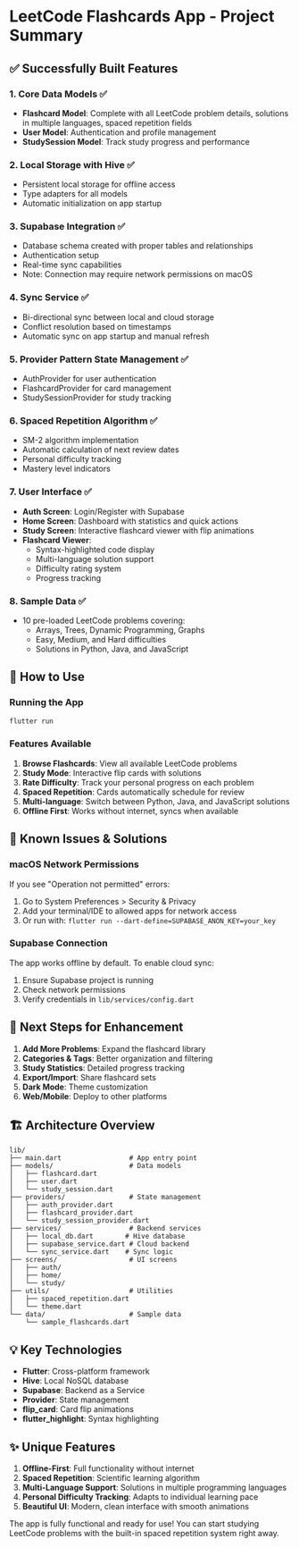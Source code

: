 # LeetCode Flashcards App - Project Summary

## ✅ Successfully Built Features

### 1. **Core Data Models** ✅
- **Flashcard Model**: Complete with all LeetCode problem details, solutions in multiple languages, spaced repetition fields
- **User Model**: Authentication and profile management
- **StudySession Model**: Track study progress and performance

### 2. **Local Storage with Hive** ✅
- Persistent local storage for offline access
- Type adapters for all models
- Automatic initialization on app startup

### 3. **Supabase Integration** ✅
- Database schema created with proper tables and relationships
- Authentication setup
- Real-time sync capabilities
- Note: Connection may require network permissions on macOS

### 4. **Sync Service** ✅
- Bi-directional sync between local and cloud storage
- Conflict resolution based on timestamps
- Automatic sync on app startup and manual refresh

### 5. **Provider Pattern State Management** ✅
- AuthProvider for user authentication
- FlashcardProvider for card management
- StudySessionProvider for study tracking

### 6. **Spaced Repetition Algorithm** ✅
- SM-2 algorithm implementation
- Automatic calculation of next review dates
- Personal difficulty tracking
- Mastery level indicators

### 7. **User Interface** ✅
- **Auth Screen**: Login/Register with Supabase
- **Home Screen**: Dashboard with statistics and quick actions
- **Study Screen**: Interactive flashcard viewer with flip animations
- **Flashcard Viewer**: 
  - Syntax-highlighted code display
  - Multi-language solution support
  - Difficulty rating system
  - Progress tracking

### 8. **Sample Data** ✅
- 10 pre-loaded LeetCode problems covering:
  - Arrays, Trees, Dynamic Programming, Graphs
  - Easy, Medium, and Hard difficulties
  - Solutions in Python, Java, and JavaScript

## 🚀 How to Use

### Running the App
```bash
flutter run
```

### Features Available
1. **Browse Flashcards**: View all available LeetCode problems
2. **Study Mode**: Interactive flip cards with solutions
3. **Rate Difficulty**: Track your personal progress on each problem
4. **Spaced Repetition**: Cards automatically schedule for review
5. **Multi-language**: Switch between Python, Java, and JavaScript solutions
6. **Offline First**: Works without internet, syncs when available

## 📝 Known Issues & Solutions

### macOS Network Permissions
If you see "Operation not permitted" errors:
1. Go to System Preferences > Security & Privacy
2. Add your terminal/IDE to allowed apps for network access
3. Or run with: `flutter run --dart-define=SUPABASE_ANON_KEY=your_key`

### Supabase Connection
The app works offline by default. To enable cloud sync:
1. Ensure Supabase project is running
2. Check network permissions
3. Verify credentials in `lib/services/config.dart`

## 🎯 Next Steps for Enhancement

1. **Add More Problems**: Expand the flashcard library
2. **Categories & Tags**: Better organization and filtering
3. **Study Statistics**: Detailed progress tracking
4. **Export/Import**: Share flashcard sets
5. **Dark Mode**: Theme customization
6. **Web/Mobile**: Deploy to other platforms

## 🏗️ Architecture Overview

```
lib/
├── main.dart                 # App entry point
├── models/                   # Data models
│   ├── flashcard.dart
│   ├── user.dart
│   └── study_session.dart
├── providers/                # State management
│   ├── auth_provider.dart
│   ├── flashcard_provider.dart
│   └── study_session_provider.dart
├── services/                 # Backend services
│   ├── local_db.dart        # Hive database
│   ├── supabase_service.dart # Cloud backend
│   └── sync_service.dart    # Sync logic
├── screens/                  # UI screens
│   ├── auth/
│   ├── home/
│   └── study/
├── utils/                    # Utilities
│   ├── spaced_repetition.dart
│   └── theme.dart
└── data/                     # Sample data
    └── sample_flashcards.dart
```

## 💡 Key Technologies

- **Flutter**: Cross-platform framework
- **Hive**: Local NoSQL database
- **Supabase**: Backend as a Service
- **Provider**: State management
- **flip_card**: Card flip animations
- **flutter_highlight**: Syntax highlighting

## ✨ Unique Features

1. **Offline-First**: Full functionality without internet
2. **Spaced Repetition**: Scientific learning algorithm
3. **Multi-Language Support**: Solutions in multiple programming languages
4. **Personal Difficulty Tracking**: Adapts to individual learning pace
5. **Beautiful UI**: Modern, clean interface with smooth animations

The app is fully functional and ready for use! You can start studying LeetCode problems with the built-in spaced repetition system right away.
